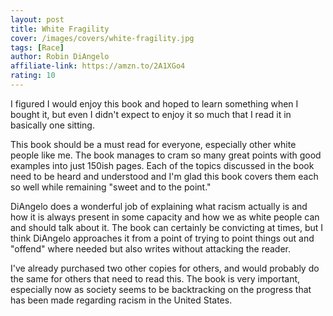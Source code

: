 ```yaml
---
layout: post
title: White Fragility
cover: /images/covers/white-fragility.jpg
tags: [Race]
author: Robin DiAngelo
affiliate-link: https://amzn.to/2A1XGo4
rating: 10
---
```


I figured I would enjoy this book and hoped to learn something when I bought it, but even I didn't expect to enjoy it so much that I read it in basically one sitting.

This book should be a must read for everyone, especially other white people like me. The book manages to cram so many great points with good examples into just 150ish pages. Each of the topics discussed in the book need to be heard and understood and I'm glad this book covers them each so well while remaining "sweet and to the point."

DiAngelo does a wonderful job of explaining what racism actually is and how it is always present in some capacity and how we as white people can and should talk about it. The book can certainly be convicting at times, but I think DiAngelo approaches it from a point of trying to point things out and "offend" where needed but also writes without attacking the reader.

I've already purchased two other copies for others, and would probably do the same for others that need to read this. The book is very important, especially now as society seems to be backtracking on the progress that has been made regarding racism in the United States.